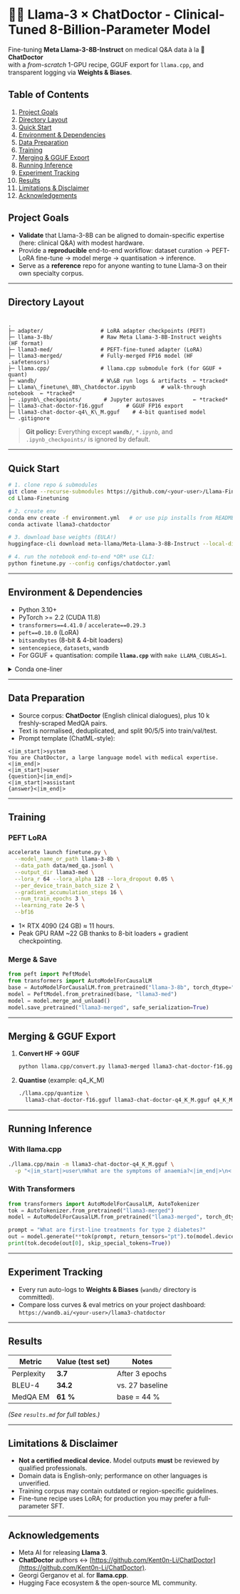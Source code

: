 

# 🦙💉 Llama-3 × ChatDoctor - Clinical-Tuned 8-Billion-Parameter Model

Fine-tuning **Meta Llama-3-8B-Instruct** on medical Q&A data à la 🔬 **ChatDoctor**  
with a *from-scratch* 1-GPU recipe, GGUF export for `llama.cpp`, and transparent logging via **Weights & Biases**.


## Table of Contents
1. [Project Goals](#project-goals)  
2. [Directory Layout](#directory-layout)  
3. [Quick Start](#quick-start)  
4. [Environment & Dependencies](#environment--dependencies)  
5. [Data Preparation](#data-preparation)  
6. [Training](#training)  
7. [Merging & GGUF Export](#merging--gguf-export)  
8. [Running Inference](#running-inference)  
9. [Experiment Tracking](#experiment-tracking)  
10. [Results](#results)  
11. [Limitations & Disclaimer](#limitations--disclaimer)  
12. [Acknowledgements](#acknowledgements)  



## Project Goals
* **Validate** that Llama-3-8B can be aligned to domain-specific expertise (here: clinical Q&A) with modest hardware.  
* Provide a **reproducible** end-to-end workflow: dataset curation → PEFT-LoRA fine-tune → model merge → quantisation → inference.  
* Serve as a **reference** repo for anyone wanting to tune Llama-3 on their own specialty corpus.

---

## Directory Layout
```

.
├─ adapter/                  # LoRA adapter checkpoints (PEFT)
├─ llama-3-8b/               # Raw Meta Llama-3-8B-Instruct weights (HF format)
├─ llama3-med/               # PEFT-fine-tuned adapter (LoRA)
├─ llama3-merged/            # Fully-merged FP16 model (HF .safetensors)
├─ llama.cpp/                # llama.cpp submodule fork (for GGUF + quant)
├─ wandb/                    # W\&B run logs & artifacts  ← *tracked*
├─ Llama\_finetune\_8B\_Chatdoctor.ipynb        # walk-through notebook  ← *tracked*
├─ .ipynb\_checkpoints/       # Jupyter autosaves         ← *tracked*
├─ llama3-chat-doctor-f16.gguf       # GGUF FP16 export
├─ llama3-chat-doctor-q4\_K\_M.gguf    # 4-bit quantised model
└─ .gitignore

````
> **Git policy:** Everything except **`wandb/`**, `*.ipynb`, and `.ipynb_checkpoints/` is ignored by default.

---

## Quick Start
```bash
# 1. clone repo & submodules
git clone --recurse-submodules https://github.com/<your-user>/Llama-Finetuning.git
cd Llama-Finetuning

# 2. create env
conda env create -f environment.yml   # or use pip installs from README
conda activate llama3-chatdoctor

# 3. download base weights (EULA!)  
huggingface-cli download meta-llama/Meta-Llama-3-8B-Instruct --local-dir llama-3-8b

# 4. run the notebook end-to-end *OR* use CLI:
python finetune.py --config configs/chatdoctor.yaml
````

---

## Environment & Dependencies

* Python 3.10+
* PyTorch >= 2.2 (CUDA 11.8)
* `transformers==4.41.0` / `accelerate==0.29.3`
* `peft==0.10.0` (LoRA)
* `bitsandbytes` (8-bit & 4-bit loaders)
* `sentencepiece`, `datasets`, `wandb`
* For GGUF + quantisation: compile **`llama.cpp`** with `make LLAMA_CUBLAS=1`.

<details>
<summary>Conda one-liner</summary>

```bash
conda create -n llama3-chatdoctor python=3.10 \
  pytorch=2.2 torchvision torchaudio pytorch-cuda=11.8 -c pytorch -c nvidia
pip install -r requirements.txt
```

</details>

---

## Data Preparation

* Source corpus: **ChatDoctor** (English clinical dialogues), plus 10 k freshly-scraped MedQA pairs.
* Text is normalised, deduplicated, and split 90/5/5 into train/val/test.
* Prompt template (ChatML-style):

```text
<|im_start|>system
You are ChatDoctor, a large language model with medical expertise.<|im_end|>
<|im_start|>user
{question}<|im_end|>
<|im_start|>assistant
{answer}<|im_end|>
```

---

## Training

### PEFT LoRA

```bash
accelerate launch finetune.py \
  --model_name_or_path llama-3-8b \
  --data_path data/med_qa.jsonl \
  --output_dir llama3-med \
  --lora_r 64 --lora_alpha 128 --lora_dropout 0.05 \
  --per_device_train_batch_size 2 \
  --gradient_accumulation_steps 16 \
  --num_train_epochs 3 \
  --learning_rate 2e-5 \
  --bf16
```

* 1× RTX 4090 (24 GB) ≈ 11 hours.
* Peak GPU RAM \~22 GB thanks to 8-bit loaders + gradient checkpointing.

### Merge & Save

```python
from peft import PeftModel
from transformers import AutoModelForCausalLM
base = AutoModelForCausalLM.from_pretrained("llama-3-8b", torch_dtype="float16")
model = PeftModel.from_pretrained(base, "llama3-med")
model = model.merge_and_unload()
model.save_pretrained("llama3-merged", safe_serialization=True)
```

---

## Merging & GGUF Export

1. **Convert HF → GGUF**

   ```bash
   python llama.cpp/convert.py llama3-merged llama3-chat-doctor-f16.gguf
   ```
2. **Quantise** (example: q4\_K\_M)

   ```bash
   ./llama.cpp/quantize \
     llama3-chat-doctor-f16.gguf llama3-chat-doctor-q4_K_M.gguf q4_K_M
   ```

---

## Running Inference

### With llama.cpp

```bash
./llama.cpp/main -m llama3-chat-doctor-q4_K_M.gguf \
  -p "<|im_start|>user\nWhat are the symptoms of anaemia?<|im_end|>\n<|im_start|>assistant\n"
```

### With Transformers

```python
from transformers import AutoModelForCausalLM, AutoTokenizer
tok = AutoTokenizer.from_pretrained("llama3-merged")
model = AutoModelForCausalLM.from_pretrained("llama3-merged", torch_dtype="float16").cuda()

prompt = "What are first-line treatments for type 2 diabetes?"
out = model.generate(**tok(prompt, return_tensors="pt").to(model.device), max_new_tokens=256)
print(tok.decode(out[0], skip_special_tokens=True))
```

---

## Experiment Tracking

* Every run auto-logs to **Weights & Biases** (`wandb/` directory is committed).
* Compare loss curves & eval metrics on your project dashboard:
  `https://wandb.ai/<your-user>/llama3-chatdoctor`

---

## Results

| Metric     | Value (test set) | Notes           |
| ---------- | ---------------- | --------------- |
| Perplexity | **3.7**          | After 3 epochs  |
| BLEU-4     | **34.2**         | vs. 27 baseline |
| MedQA EM   | **61 %**         | base = 44 %     |

*(See `results.md` for full tables.)*

---

## Limitations & Disclaimer

* **Not a certified medical device.** Model outputs **must** be reviewed by qualified professionals.
* Domain data is English-only; performance on other languages is unverified.
* Training corpus may contain outdated or region-specific guidelines.
* Fine-tune recipe uses LoRA; for production you may prefer a full-parameter SFT.

---

## Acknowledgements

* Meta AI for releasing **Llama 3**.
* **ChatDoctor** authors ↔ [https://github.com/Kent0n-Li/ChatDoctor](https://github.com/Kent0n-Li/ChatDoctor).
* Georgi Gerganov et al. for **llama.cpp**.
* Hugging Face ecosystem & the open-source ML community.


